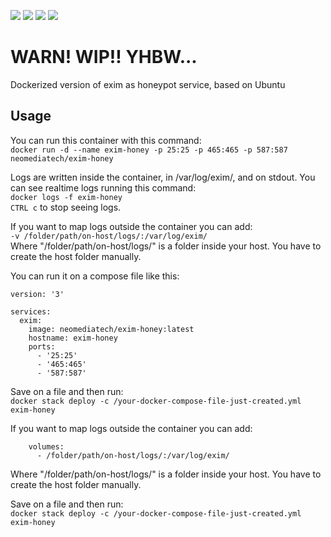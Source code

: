[![](https://images.microbadger.com/badges/version/neomediatech/exim-honey.svg)](https://microbadger.com/images/neomediatech/exim-honey)
[![](https://images.microbadger.com/badges/image/neomediatech/exim-honey.svg)](https://microbadger.com/images/neomediatech/exim-honey)
![](https://img.shields.io/github/last-commit/Neomediatech/exim-honey.svg?style=plastic)
![](https://img.shields.io/github/repo-size/Neomediatech/exim-honey.svg?style=plastic)

# WARN! WIP!! YHBW...
Dockerized version of exim as honeypot service, based on Ubuntu

## Usage
You can run this container with this command:  
`docker run -d --name exim-honey -p 25:25 -p 465:465 -p 587:587 neomediatech/exim-honey`  

Logs are written inside the container, in /var/log/exim/, and on stdout. You can see realtime logs running this command:  
`docker logs -f exim-honey`  
`CTRL c` to stop seeing logs.  

If you want to map logs outside the container you can add:  
`-v /folder/path/on-host/logs/:/var/log/exim/`  
Where "/folder/path/on-host/logs/" is a folder inside your host. You have to create the host folder manually.  

You can run it on a compose file like this:  

```
version: '3'  

services:  
  exim:  
    image: neomediatech/exim-honey:latest  
    hostname: exim-honey  
    ports:  
      - '25:25'  
      - '465:465'  
      - '587:587'
```
Save on a file and then run:  
`docker stack deploy -c /your-docker-compose-file-just-created.yml exim-honey`

If you want to map logs outside the container you can add:  
```
    volumes:
      - /folder/path/on-host/logs/:/var/log/exim/
```
Where "/folder/path/on-host/logs/" is a folder inside your host. You have to create the host folder manually.

Save on a file and then run:  
`docker stack deploy -c /your-docker-compose-file-just-created.yml exim-honey`  
